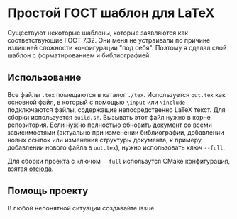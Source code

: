# Простой ГОСТ шаблон для LaTeX

Существуют некоторые шаблоны, которые заявляются как соответствующие ГОСТ 7.32. 
Они меня не устраивали по причине излишней сложности конфигурации "под себя".
Поэтому я сделал свой шаблон с форматированием и библиографией.

## Использование

Все файлы `.tex` помещаются в каталог `./tex`. 
Используется `out.tex` как основной файл, в который с помощью `\input` или `\include` подключаются файлы, содержащие непосредственно LaTeX текст.
Для сборки используется `build.sh`.
Вызывать этот файл нужно в корне репозитория.
Если нужно полностью обновить документ со всеми зависимостями (актуально при изменении библиографии, добавлении новых ссылок или изменения структуры документа, к примеру, добавлении нового файла в `out.tex`), нужно использовать ключ `--full`.

Для сборки проекта с ключом `--full` использутся CMake конфигурация, взятая [отсюда](https://gitlab.kitware.com/kmorel/UseLATEX).

## Помощь проекту

В любой непонятной ситуации создавайте issue
